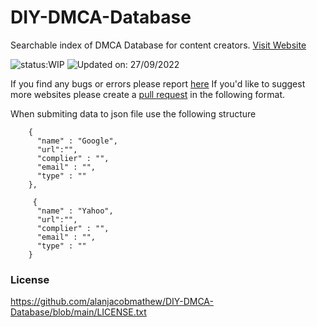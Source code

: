# DIY-DMCA-Database
Searchable index of DMCA Database for content creators. [Visit Website](https://alanjacobmathew.github.io/DIY-DMCA-Database)

![status:WIP](https://img.shields.io/badge/Status-Work%20In%20Progress-yellow)
![Updated on: 27/09/2022](https://img.shields.io/badge/Last%20Updated%20On-27%2F09%2F2022-green)


If you find any bugs or errors please report [here](https://github.com/alanjacobmathew/DIY-DMCA-Database/issues)
If you'd like to suggest more websites please create a [pull request](https://github.com/alanjacobmathew/DIY-DMCA-Database/pulls) in the following format.

When submiting data to json file use the following structure
```
    {
      "name" : "Google",
      "url":"",
      "complier" : "",
      "email" : "",
      "type" : ""
    },
    
     {
      "name" : "Yahoo",
      "url":"",
      "complier" : "",
      "email" : "",
      "type" : ""
    }
```
### License
https://github.com/alanjacobmathew/DIY-DMCA-Database/blob/main/LICENSE.txt
